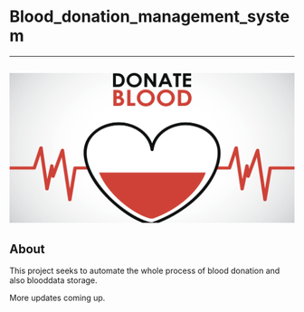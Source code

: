 # Blood_donation_management_system
---
![](https://github.com/osundwajeff/Blood_donation_management_system/blob/main/images/logo.jpeg)
---
## About
This project seeks to automate the whole process of blood donation and also blooddata storage.

More updates coming up.
